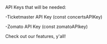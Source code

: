 API Keys that will be needed:

-Ticketmaster API Key (const concertsAPIKey)

-Zomato API Key (const zomatoAPIkey)

Check out our features, y'all!